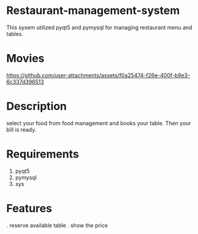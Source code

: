 # Restaurant-management-system
This sysem utilized pyqt5 and pymysql for managing restaurant menu and tables.
# Movies
https://github.com/user-attachments/assets/f0a25474-f26e-400f-b9e3-6c337d396513
# Description
select your food from food management and books your table. Then your bill is ready.
# Requirements
1. pyqt5
2. pymysql
3. sys
# Features
. reserve available table
. show the price
